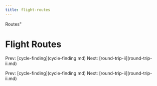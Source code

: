 ```yaml
---
title: flight-routes
---
```


Routes\"

# Flight Routes

Prev: \[cycle-finding](cycle-finding.md) Next:
\[round-trip-ii](round-trip-ii.md)

Prev: \[cycle-finding](cycle-finding.md) Next:
\[round-trip-ii](round-trip-ii.md)
